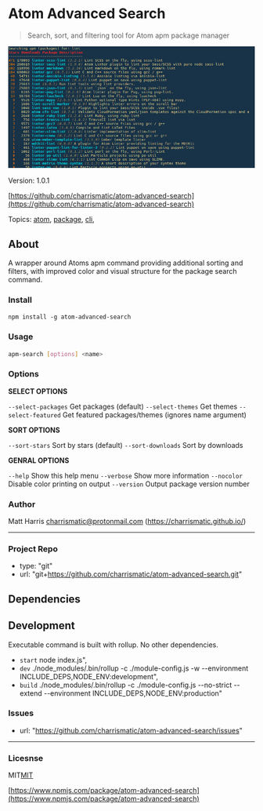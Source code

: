 
# Atom Advanced Search

> Search, sort, and filtering tool for Atom apm package manager

![screenshot](./assets/screenshot.png)


Version: 1.0.1

[https://github.com/charrismatic/atom-advanced-search](https://github.com/charrismatic/atom-advanced-search)

Topics: [atom](https://github.com/topics/atom),  [package](https://github.com/topics/package),  [cli](https://github.com/topics/cli),  

## About

A wrapper around Atoms apm command providing additional sorting and filters, with improved color and visual structure for the package search command.


### Install

```
npm install -g atom-advanced-search
```


### Usage

```sh
apm-search [options] <name>
```
### Options

__SELECT OPTIONS__

  `--select-packages`   Get packages (default)
  `--select-themes`   Get themes
  `--select-featured`   Get featured packages/themes (ignores name argument)

__SORT OPTIONS__

  `--sort-stars`  Sort by stars (default)
  `--sort-downloads`  Sort by downloads

__GENRAL OPTIONS__

  `--help`  Show this help menu
  `--verbose`  Show more information
  `--nocolor`  Disable color printing on output
  `--version`  Output package version number



### Author

Matt Harris <charrismatic@protonmail.com> (https://charrismatic.github.io/)

---

### Project Repo

-  type: "git"
-  url: "git+https://github.com/charrismatic/atom-advanced-search.git"

## Dependencies


## Development

Executable command is built with rollup. No other dependencies.

- `start`  node index.js",
- `dev`  ./node_modules/.bin/rollup -c ./module-config.js -w --environment INCLUDE_DEPS,NODE_ENV:development",
- `build`  ./node_modules/.bin/rollup -c ./module-config.js  --no-strict --extend --environment INCLUDE_DEPS,NODE_ENV:production"

### Issues

-  url: "https://github.com/charrismatic/atom-advanced-search/issues"

---

### Licesnse

MIT[MIT](https://opensource.org/licenses/undefined)



[https://www.npmjs.com/package/atom-advanced-search](https://www.npmjs.com/package/atom-advanced-search)
